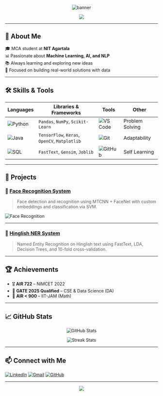<!-- Banner image -->
<p align="center">
  <img src="https://capsule-render.vercel.app/api?type=waving&color=00BFFF&height=200&section=header&text=Shubham%20Jaiswal&fontSize=40&fontColor=ffffff&fontAlignY=35" alt="banner"/>
</p>

<p align="center">
  <img src="https://readme-typing-svg.herokuapp.com?font=Fira+Code&size=25&pause=1000&center=true&vCenter=true&width=435&lines=MCA+Student+at+NIT+Agartala;Aspiring+Data+Scientist;Python+%7C+Machine+Learning+%7C+AI" />
</p>

---

## 💫 About Me

🎓 MCA student at **NIT Agartala**  
📊 Passionate about **Machine Learning, AI, and NLP**  
📚 Always learning and exploring new ideas  
🎯 Focused on building real-world solutions with data

---

## 🛠️ Skills & Tools

| Languages | Libraries & Frameworks | Tools | Other |
|----------|------------------------|-------|-------|
| ![Python](https://img.shields.io/badge/Python-3776AB?style=flat&logo=python&logoColor=white) | `Pandas`, `NumPy`, `Scikit-Learn` | ![VS Code](https://img.shields.io/badge/VSCode-007ACC?style=flat&logo=visual-studio-code&logoColor=white) | Problem Solving |
| ![Java](https://img.shields.io/badge/Java-ED8B00?style=flat&logo=java&logoColor=white) | `TensorFlow`, `Keras`, `OpenCV`, `Matplotlib` | ![Git](https://img.shields.io/badge/Git-F05032?style=flat&logo=git&logoColor=white) | Adaptability |
| ![SQL](https://img.shields.io/badge/SQL-4479A1?style=flat&logo=postgresql&logoColor=white) | `FastText`, `Gensim`, `Joblib` | ![GitHub](https://img.shields.io/badge/GitHub-181717?style=flat&logo=github) | Self Learning |

---

## 🚀 Projects

### 🔹 [Face Recognition System](https://github.com/itachi-200/face-recognition)
> Face detection and recognition using MTCNN + FaceNet with custom embeddings and classification via SVM.

![Face Recognition](https://github.com/itachi-200/face-recognition/blob/main/demo.gif)

---

### 🔹 [Hinglish NER System](https://github.com/itachi-200/Hinglish-Named-Entity-Recognition-NER-System)
> Named Entity Recognition on Hinglish text using FastText, LDA, Decision Trees, and 10-fold cross-validation.

---

## 🏆 Achievements

- 🎖️ **AIR 722** – NIMCET 2022  
- 🧠 **GATE 2025 Qualified** – CSE & Data Science (DA)  
- 🎯 **AIR < 900** – IIT-JAM (Math)

---

## 📈 GitHub Stats

<p align="center">
  <img src="https://github-readme-stats.vercel.app/api?username=itachi-200&show_icons=true&theme=tokyonight" alt="GitHub Stats"/>
</p>

<p align="center">
  <img src="https://github-readme-streak-stats.herokuapp.com/?user=itachi-200&theme=tokyonight" alt="Streak Stats"/>
</p>

---

## 📫 Connect with Me

[![LinkedIn](https://img.shields.io/badge/LinkedIn-blue?style=flat&logo=linkedin&logoColor=white)](https://www.linkedin.com/in/jaiswal-shubham-sj)
[![Gmail](https://img.shields.io/badge/Email-D14836?style=flat&logo=gmail&logoColor=white)](mailto:jaiswal2000j@gmail.com)
[![GitHub](https://img.shields.io/badge/GitHub-100000?style=flat&logo=github&logoColor=white)](https://github.com/itachi-200)

---

<p align="center">
  <img src="https://capsule-render.vercel.app/api?type=waving&color=00BFFF&height=120&section=footer"/>
</p>
